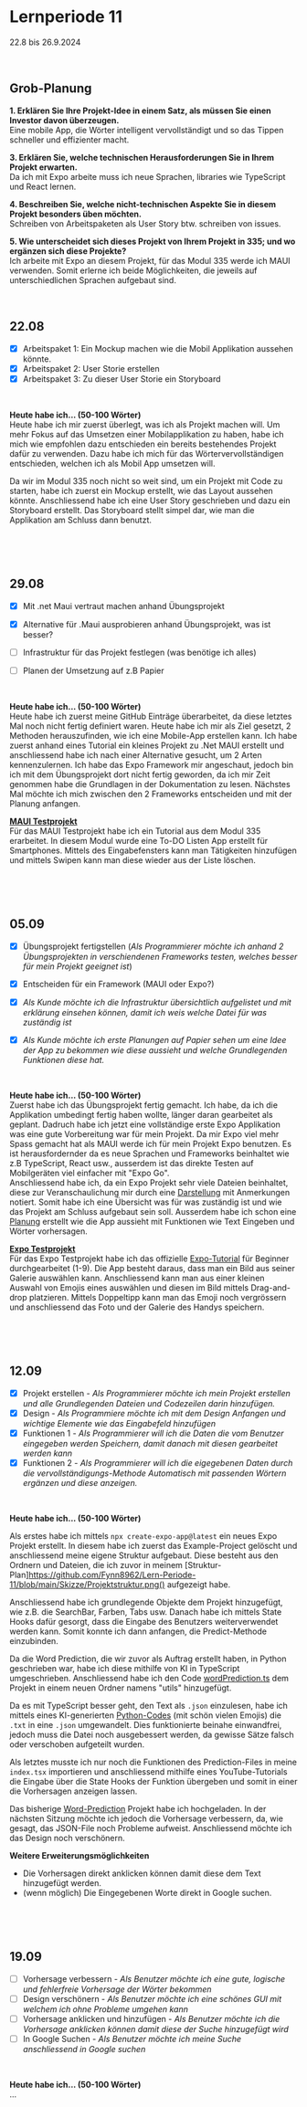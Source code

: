 # Lernperiode 11
22.8 bis 26.9.2024

&nbsp;

## Grob-Planung

**1. Erklären Sie Ihre Projekt-Idee in einem Satz, als müssen Sie einen Investor davon überzeugen.**                 
   Eine mobile App, die Wörter intelligent vervollständigt und so das Tippen schneller und effizienter macht.
   
**3. Erklären Sie, welche technischen Herausforderungen Sie in Ihrem Projekt erwarten.**                 
   Da ich mit Expo arbeite muss ich neue Sprachen, libraries wie TypeScript und React lernen. 
   
**4. Beschreiben Sie, welche nicht-technischen Aspekte Sie in diesem Projekt besonders üben möchten.**                 
   Schreiben von Arbeitspaketen als User Story btw. schreiben von issues. 

**5. Wie unterscheidet sich dieses Projekt von Ihrem Projekt in 335; und wo ergänzen sich diese Projekte?**                        
  Ich arbeite mit Expo an diesem Projekt, für das Modul 335 werde ich MAUI verwenden. Somit erlerne ich beide Möglichkeiten, die jeweils auf unterschiedlichen Sprachen aufgebaut    sind.
   
&nbsp;


## 22.08

- [x] Arbeitspaket 1: Ein Mockup machen wie die Mobil Applikation aussehen könnte. 
- [x] Arbeitspaket 2: User Storie erstellen
- [x] Arbeitspaket 3: Zu dieser User Storie ein Storyboard

 &nbsp;

**Heute habe ich... (50-100 Wörter)**        
Heute habe ich mir zuerst überlegt, was ich als Projekt machen will. Um mehr Fokus auf das Umsetzen einer Mobilapplikation zu haben, habe ich mich wie empfohlen dazu entschieden ein bereits bestehendes Projekt dafür zu verwenden. Dazu habe ich mich für das Wörtervervollständigen entschieden, welchen ich als Mobil App umsetzen will. 

Da wir im Modul 335 noch nicht so weit sind, um ein Projekt mit Code zu starten, habe ich zuerst ein Mockup erstellt, wie das Layout aussehen könnte. Anschliessend habe ich eine User Story geschrieben und dazu ein Storyboard erstellt. Das Storyboard stellt simpel dar, wie man die Applikation am Schluss dann benutzt. 

&nbsp;

&nbsp;


## 29.08

- [x] Mit .net Maui vertraut machen anhand Übungsprojekt
- [x] Alternative für .Maui ausprobieren anhand Übungsprojekt, was ist besser?
- [ ] Infrastruktur für das Projekt festlegen (was benötige ich alles)
- [ ] Planen der Umsetzung auf z.B Papier



&nbsp;

**Heute habe ich... (50-100 Wörter)**                         
Heute habe ich zuerst meine GitHub Einträge überarbeitet, da diese letztes Mal noch nicht fertig definiert waren. Heute habe ich mir als Ziel gesetzt, 2 Methoden herauszufinden, wie ich eine Mobile-App erstellen kann. Ich habe zuerst anhand eines Tutorial ein kleines Projekt zu .Net MAUI erstellt und anschliessend habe ich nach einer Alternative gesucht, um 2 Arten kennenzulernen. Ich habe das Expo Framework mir angeschaut, jedoch bin ich mit dem Übungsprojekt dort nicht fertig geworden, da ich mir Zeit genommen habe die Grundlagen in der Dokumentation zu lesen. Nächstes Mal möchte ich mich zwischen den 2 Frameworks entscheiden und mit der Planung anfangen. 

**[MAUI Testprojekt](https://github.com/Fynn8962/Lern-Periode-11/tree/main/MAUI_Test1)**                  
Für das MAUI Testprojekt habe ich ein Tutorial aus dem Modul 335 erarbeitet. In diesem Modul wurde eine To-DO Listen App erstellt für Smartphones. Mittels des Eingabefensters kann man Tätigkeiten hinzufügen und mittels Swipen kann man diese wieder aus der Liste löschen. 

&nbsp;

&nbsp;

## 05.09

- [x] Übungsprojekt fertigstellen (*Als Programmierer möchte ich anhand 2 Übungsprojekten in verschiendenen Frameworks testen, welches besser für mein Projekt geeignet ist*)
- [x] Entscheiden für ein Framework (MAUI oder Expo?) 
- [x] *Als Kunde möchte ich die Infrastruktur übersichtlich aufgelistet und mit erklärung einsehen können, damit ich weis welche Datei für was zuständig ist*
- [x] *Als Kunde möchte ich erste Planungen auf Papier sehen um eine Idee der App zu bekommen wie diese aussieht und welche Grundlegenden Funktionen diese hat.*


&nbsp;

**Heute habe ich... (50-100 Wörter)**                         
Zuerst habe ich das Übungsprojekt fertig gemacht. Ich habe, da ich die Applikation umbedingt fertig haben wollte, länger daran gearbeitet als geplant. Dadruch habe ich jetzt eine vollständige erste Expo Applikation was eine gute Vorbereitung war für mein Projekt. Da mir Expo viel mehr Spass gemacht hat als MAUI werde ich für mein Projekt Expo benutzen. Es ist herausfordernder da es neue Sprachen und Frameworks beinhaltet wie z.B TypeScript, React usw., ausserdem ist das direkte Testen auf Mobilgeräten viel einfacher mit "Expo Go".                                                                               
Anschliessend habe ich, da ein Expo Projekt sehr viele Dateien beinhaltet, diese zur Veranschaulichung mir durch eine [Darstellung](https://github.com/Fynn8962/Lern-Periode-11/blob/main/Skizze/Projektstruktur.png) mit Anmerkungen notiert. Somit habe ich eine Übersicht was für was zuständig ist und wie das Projekt am Schluss aufgebaut sein soll. Ausserdem habe ich schon eine [Planung](https://github.com/Fynn8962/Lern-Periode-11/tree/main/Skizze) erstellt wie die App aussieht mit Funktionen wie Text Eingeben und Wörter vorhersagen. 



**[Expo Testprojekt](https://github.com/Fynn8962/Lern-Periode-11/tree/main/Expo_Test1)**                                          
Für das Expo Testprojekt habe ich das offizielle [Expo-Tutorial](https://docs.expo.dev/tutorial/create-your-first-app/) für Beginner durchgearbeitet (1-9). Die App besteht daraus, dass man ein Bild aus seiner Galerie auswählen kann. Anschliessend kann man aus einer kleinen Auswahl von Emojis eines auswählen und diesen im Bild mittels Drag-and-drop platzieren. Mittels Doppeltipp kann man das Emoji noch vergrössern und anschliessend das Foto und der Galerie des Handys speichern.

&nbsp;

&nbsp;

## 12.09

- [x] Projekt erstellen - *Als Programmierer möchte ich mein Projekt erstellen und alle Grundlegenden Dateien und Codezeilen darin hinzufügen.*
- [x] Design - *Als Programmiere möchte ich mit dem Design Anfangen und wichtige Elemente wie das Eingabefeld hinzufügen*
- [x] Funktionen 1 - *Als Programmierer will ich die Daten die vom Benutzer eingegeben werden Speichern, damit danach mit diesen gearbeitet werden kann*
- [x] Funktionen 2 - *Als Programmierer will ich die eigegebenen Daten durch die vervollständigungs-Methode Automatisch mit passenden Wörtern ergänzen und diese anzeigen.*

&nbsp;

**Heute habe ich... (50-100 Wörter)**                            

Als erstes habe ich mittels `npx create-expo-app@latest` ein neues Expo Projekt erstellt. In diesem habe ich zuerst das Example-Project gelöscht und anschliessend meine eigene Struktur aufgebaut. Diese besteht aus den Ordnern und Dateien, die ich zuvor in meinem [Struktur-Plan]https://github.com/Fynn8962/Lern-Periode-11/blob/main/Skizze/Projektstruktur.png()
 aufgezeigt habe.

Anschliessend habe ich grundlegende Objekte dem Projekt hinzugefügt, wie z.B. die SearchBar, Farben, Tabs usw. Danach habe ich mittels State Hooks dafür gesorgt, dass die Eingabe des Benutzers weiterverwendet werden kann. Somit konnte ich dann anfangen, die Predict-Methode einzubinden.

Da die Word Prediction, die wir zuvor als Auftrag erstellt haben, in Python geschrieben war, habe ich diese mithilfe von KI in TypeScript umgeschrieben. Anschliessend habe ich den Code [wordPrediction.ts](https://github.com/Fynn8962/word_prediction_app/tree/main/utils)
 dem Projekt in einem neuen Ordner namens "utils" hinzugefügt.

Da es mit TypeScript besser geht, den Text als `.json` einzulesen, habe ich mittels eines KI-generierten [Python-Codes](https://github.com/Fynn8962/Lern-Periode-11/blob/main/txtToJson.py) (mit schön vielen Emojis) die `.txt` in eine `.json` umgewandelt. Dies funktionierte beinahe einwandfrei, jedoch muss die Datei noch ausgebessert werden, da gewisse Sätze falsch oder verschoben aufgeteilt wurden.

Als letztes musste ich nur noch die Funktionen des Prediction-Files in meine `index.tsx` importieren und anschliessend mithilfe eines YouTube-Tutorials die Eingabe über die State Hooks der Funktion übergeben und somit in einer <FlatList> die Vorhersagen anzeigen lassen.

Das bisherige [Word-Prediction](https://github.com/Fynn8962/word_prediction_app) Projekt habe ich hochgeladen. In der nächsten Sitzung möchte ich jedoch die Vorhersage verbessern, da, wie gesagt, das JSON-File noch Probleme aufweist. Anschliessend möchte ich das Design noch verschönern.

**Weitere Erweiterungsmöglichkeiten**

- Die Vorhersagen direkt anklicken können damit diese dem Text hinzugefügt werden.
- (wenn möglich) Die Eingegebenen Worte direkt in Google suchen. 

&nbsp;

&nbsp;

## 19.09

- [ ] Vorhersage verbessern  - *Als Benutzer möchte ich eine gute, logische und fehlerfreie Vorhersage der Wörter bekommen*
- [ ] Design verschönern - *Als Benutzer möchte ich eine schönes GUI mit welchem ich ohne Probleme umgehen kann*
- [ ] Vorhersage anklicken und hinzufügen - *Als Benutzer möchte ich die Vorhersage anklicken können damit diese der Suche hinzugefügt wird*
- [ ] In Google Suchen - *Als Benutzer möchte ich meine Suche anschliessend in Google suchen*

&nbsp;

**Heute habe ich... (50-100 Wörter)**               
...
 
